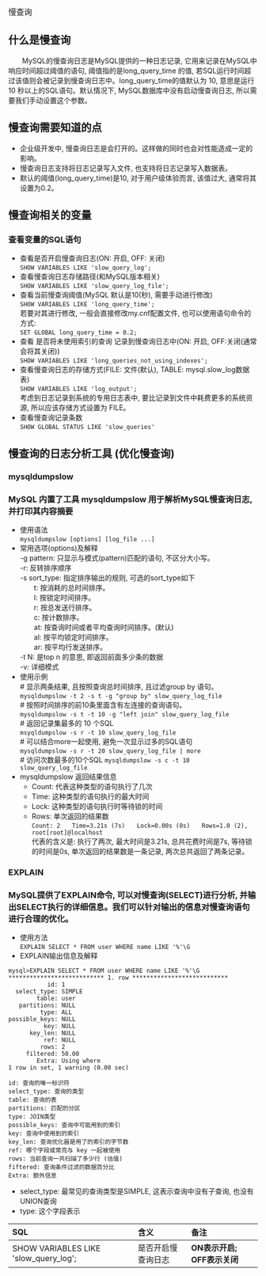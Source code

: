 <font size="3">慢查询</font>  
## 什么是慢查询
　　MySQL的慢查询日志是MySQL提供的一种日志记录, 它用来记录在MySQL中响应时间超过阈值的语句, 阈值指的是long_query_time 的值, 
若SQL运行时间超过该值则会被记录到慢查询日志中。long_query_time的值默认为 10, 意思是运行 10 秒以上的SQL语句。默认情况下, MySQL数据库中没有启动慢查询日志, 所以需要我们手动设置这个参数。    
## 慢查询需要知道的点
- 企业级开发中, 慢查询日志是会打开的。这样做的同时也会对性能造成一定的影响。
- 慢查询日志支持将日志记录写入文件, 也支持将日志记录写入数据表。
- 默认的阈值(long_query_time)是10, 对于用户级体验而言, 该值过大, 通常将其设置为0.2。
## 慢查询相关的变量
### 查看变量的SQL语句
- 查看是否开启慢查询日志(ON: 开启, OFF: 关闭)  
`SHOW VARIABLES LIKE 'slow_query_log';`
- 查看慢查询日志存储路径(和MySQL版本相关)  
`SHOW VARIABLES LIKE 'slow_query_log_file';`
- 查看当前慢查询阈值(MySQL 默认是10(秒), 需要手动进行修改)  
`SHOW VARIABLES LIKE 'long_query_time';`  
若要对其进行修改, 一般会直接修改my.cnf配置文件, 也可以使用语句命令的方式:    
`SET GLOBAL long_query_time = 0.2;`
- 查看 是否将未使用索引的查询 记录到慢查询日志中(ON: 开启, OFF:关闭(通常会将其关闭))  
`SHOW VARIABLES LIKE 'long_queries_not_using_indexes';`
- 查看慢查询日志的存储方式(FILE: 文件(默认), TABLE: mysql.slow_log数据表)  
`SHOW VARIABLES LIKE 'log_output';`  
考虑到日志记录到系统的专用日志表中, 要比记录到文件中耗费更多的系统资源, 所以应该存储方式设置为 FILE。
- 查看慢查询记录条数  
`SHOW GLOBAL STATUS LIKE 'slow_queries'`
## 慢查询的日志分析工具 (优化慢查询)
### mysqldumpslow
### MySQL 内置了工具 mysqldumpslow 用于解析MySQL慢查询日志, 并打印其内容摘要
- 使用语法  
`mysqldumpslow [options] [log_file ...]`
- 常用选项(options)及解释  
-g pattern: 只显示与模式(pattern)匹配的语句, 不区分大小写。  
-r: 反转排序顺序  
-s sort_type: 指定排序输出的规则, 可选的sort_type如下  
　　t: 按消耗的总时间排序。  
　　l: 按锁定时间排序。  
　　r: 按总发送行排序。  
　　c: 按计数排序。  
　　at: 按查询时间或者平均查询时间排序。(默认)  
　　al: 按平均锁定时间排序。  
　　ar: 按平均行发送排序。   
-t N: 是top n 的意思, 即返回前面多少条的数据  
-v: 详细模式
- 使用示例  
\#&nbsp;显示两条结果, 且按照查询总时间排序, 且过滤group by 语句。  
`mysqldumpslow -t 2 -s t -g "group by" slow_query_log_file`  
\#&nbsp;按照时间排序的前10条里面含有左连接的查询语句。  
`mysqldumpslow -s t -t 10 -g "left join" slow_query_log_file`  
\#&nbsp;返回记录集最多的 10 个SQL  
`msyqldumpslow -s r -t 10 slow_query_log_file`  
\#&nbsp;可以结合more一起使用, 避免一次显示过多的SQL语句  
`mysqldumpslow -s r -t 20 slow_query_log_file | more`  
\#&nbsp;访问次数最多的10个SQL
`mysqldumpslow -s c -t 10 slow_query_log_file`
- mysqldumpslow 返回结果信息
    + Count: 代表这种类型的语句执行了几次
    + Time: 这种类型的语句执行的最大时间
    + Lock: 这种类型的语句执行时等待锁的时间
    + Rows: 单次返回的结果数  
    `Count: 2　　Time=3.21s (7s)　　Lock=0.00s (0s)　　Rows=1.0 (2), root[root]@localhost`  
    代表的含义是: 执行了两次, 最大时间是3.21s, 总共花费时间是7s, 等待锁的时间是0s, 单次返回的结果数是一条记录, 两次总共返回了两条记录。   
### EXPLAIN
### MySQL提供了EXPLAIN命令, 可以对慢查询(SELECT)进行分析, 并输出SELECT执行的详细信息。我们可以针对输出的信息对慢查询语句进行合理的优化。
- 使用方法  
`EXPLAIN SELECT * FROM user WHERE name LIKE '%'\G`
- EXPLAIN输出信息及解释  
```
mysql>EXPLAIN SELECT * FROM user WHERE name LIKE '%'\G
*************************** 1. row ***************************
           id: 1
  select_type: SIMPLE
        table: user
   partitions: NULL
         type: ALL
possible_keys: NULL
          key: NULL
      key_len: NULL
          ref: NULL
         rows: 2
     filtered: 50.00
        Extra: Using where
1 row in set, 1 warning (0.00 sec) 
```
```
id: 查询的唯一标识符 
select_type: 查询的类型 
table: 查询的表 
partitions: 匹配的分区
type: JOIN类型
possible_keys: 查询中可能用到的索引
key: 查询中使用到的索引
key_len: 查询优化器是用了的索引的字节数
ref: 哪个字段或常亮与 key 一起被使用
rows: 当前查询一共扫描了多少行 (估值)
fiftered: 查询条件过滤的数据百分比
Extra: 额外信息
```    
- select_type: 最常见的查询类型是SIMPLE, 这表示查询中没有子查询, 也没有UNION查询  
- type: 这个字段表示  



| SQL                                  |含义            |备注                       |    
| :----                               |:----           |:----                      |
| SHOW VARIABLES LIKE 'slow_query_log';|是否开启慢查询日志|**ON表示开启; OFF表示关闭**|    